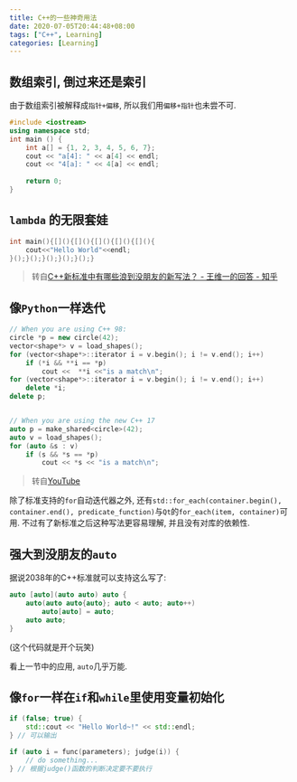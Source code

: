 ```yaml
---
title: C++的一些神奇用法
date: 2020-07-05T20:44:48+08:00
tags: ["C++", Learning]
categories: [Learning]
---
```


## 数组索引, 倒过来还是索引

由于数组索引被解释成`指针+偏移`, 所以我们用`偏移+指针`也未尝不可.

```C++
#include <iostream>
using namespace std;
int main () {
    int a[] = {1, 2, 3, 4, 5, 6, 7};
    cout << "a[4]: " << a[4] << endl;
    cout << "4[a]: " << 4[a] << endl;
    
    return 0;
}
```

## `lambda` 的无限套娃

```C++
int main(){[](){[](){[](){[](){[](){
    cout<<"Hello World"<<endl;
}();}();}();}();}();}
```

> 转自[C++新标准中有哪些浪到没朋友的新写法？ - 王维一的回答 - 知乎](https://www.zhihu.com/question/37135445/answer/71144368)

## 像`Python`一样迭代

```C++
// When you are using C++ 98:
circle *p = new circle(42);
vector<shape*> v = load_shapes();
for (vector<shape*>::iterator i = v.begin(); i != v.end(); i++)
    if (*i && **i == *p)
        cout <<  **i <<"is a match\n";
for (vector<shape*>::iterator i = v.begin(); i != v.end(); i++)
    delete *i;
delete p;


// When you are using the new C++ 17
auto p = make_shared<circle>(42);
auto v = load_shapes();
for (auto &s : v)
    if (s && *s == *p)
        cout << *s << "is a match\n";

```

> 转自[YouTube](https://youtu.be/hEx5DNLWGgA)

除了标准支持的`for`自动迭代器之外, 还有`std::for_each(container.begin(), container.end(), predicate_function)`与`Qt`的`for_each(item, container)`可用. 不过有了新标准之后这种写法更容易理解, 并且没有对库的依赖性.

## 强大到没朋友的`auto`

据说2038年的C++标准就可以支持这么写了:

```C++
auto [auto](auto auto) auto {
    auto(auto auto{auto}; auto < auto; auto++)
        auto[auto] = auto;
    auto auto;
}
```

(这个代码就是开个玩笑)

看上一节中的应用, `auto`几乎万能.

## 像`for`一样在`if`和`while`里使用变量初始化

```C++
if (false; true) {
    std::cout << "Hello World~!" << std::endl;
} // 可以输出

if (auto i = func(parameters); judge(i)) {
    // do something...
} // 根据judge()函数的判断决定要不要执行
```

